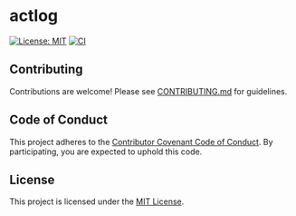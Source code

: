 # actlog

[![License: MIT](https://img.shields.io/badge/License-MIT-yellow.svg)](LICENSE)
[![CI](https://github.com/yourusername/actlog/actions/workflows/ci.yml/badge.svg)](https://github.com/yourusername/actlog/actions)

## Contributing

Contributions are welcome! Please see [CONTRIBUTING.md](CONTRIBUTING.md) for guidelines.

## Code of Conduct

This project adheres to the [Contributor Covenant Code of Conduct](CODE_OF_CONDUCT.md). By participating, you are expected to uphold this code.

## License

This project is licensed under the [MIT License](LICENSE).
